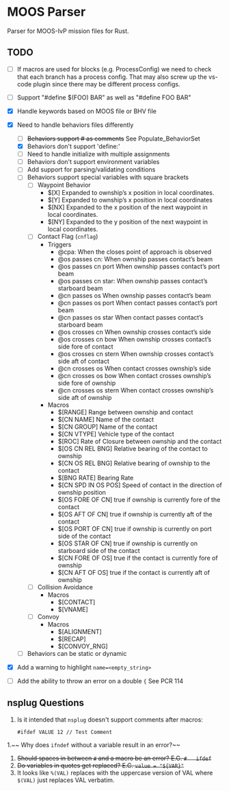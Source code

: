 # MOOS Parser

Parser for MOOS-IvP mission files for Rust.

## TODO
- [ ] If macros are used for blocks (e.g. ProcessConfig) we need to check
      that each branch has a process config. That may also screw up the
      vs-code plugin since there may be different process configs.
- [ ] Support "#define $(FOO) BAR" as well as "#define FOO BAR"
- [X] Handle keywords based on MOOS file or BHV file
- [X] Need to handle behaviors files differently
  - [ ] ~~Behaviors support # as comments~~ See Populate_BehaviorSet
  - [X] Behaviors don't support 'define:'
  - [ ] Need to handle initialize with multiple assignments
  - [ ] Behaviors don't support environment variables
  - [ ] Add support for parsing/validating conditions
  - [ ] Behaviors support special variables with square brackets
    - [ ] Waypoint Behavior
      - $[X] Expanded to ownship’s x position in local coordinates.
      - $[Y] Expanded to ownship’s x position in local coordinates
      - $[NX] Expanded to the x position of the next waypoint in local coordinates.
      - $[NY] Expanded to the y position of the next waypoint in local coordinates.
    - [ ] Contact Flag (`cnflag`)
      - Triggers
        - @cpa: When the closes point of approach is observed
        - @os passes cn: When ownship passes contact’s beam
        - @os passes cn port When ownship passes contact’s port beam
        - @os passes cn star: When ownship passes contact’s starboard beam
        - @cn passes os When ownship passes contact’s beam
        - @cn passes os port When contact passes contact’s port beam
        - @cn passes os star When contact passes contact’s starboard beam
        - @os crosses cn When ownship crosses contact’s side
        - @os crosses cn bow When ownship crosses contact’s side fore of contact
        - @os crosses cn stern When ownship crosses contact’s side aft of contact
        - @cn crosses os When contact crosses ownship’s side
        - @cn crosses os bow When contact crosses ownship’s side fore of ownship
        - @cn crosses os stern When contact crosses ownship’s side aft of ownship
      - Macros
        - $[RANGE] Range between ownship and contact
        - $[CN NAME] Name of the contact
        - $[CN GROUP] Name of the contact
        - $[CN VTYPE] Vehicle type of the contact
        - $[ROC] Rate of Closure between ownship and the contact
        - $[OS CN REL BNG] Relative bearing of the contact to ownship
        - $[CN OS REL BNG] Relative bearing of ownship to the contact
        - $[BNG RATE] Bearing Rate
        - $[CN SPD IN OS POS] Speed of contact in the direction of ownship position
        - $[OS FORE OF CN] true if ownship is currently fore of the contact
        - $[OS AFT OF CN] true if ownship is currently aft of the contact
        - $[OS PORT OF CN] true if ownship is currently on port side of the contact
        - $[OS STAR OF CN] true if ownship is currently on starboard side of the contact
        - $[CN FORE OF OS] true if the contact is currently fore of ownship
        - $[CN AFT OF OS] true if the contact is currently aft of ownship
    - [ ] Collision Avoidance
      - Macros
        - $[CONTACT]
        - $[VNAME]
    - [ ] Convoy
      - Macros
        - $[ALIGNMENT]
        - $[RECAP]
        - $[CONVOY_RNG]
  - [ ] Behaviors can be static or dynamic 
- [X] Add a warning to highlight `name=<empty_string>`
- [ ] Add the ability to throw an error on a double `{` See PCR 114


## nsplug Questions

1. Is it intended that `nsplug` doesn't support comments after macros:
      ```text
      #ifdef VALUE 12 // Test Comment
      ```
1.~~ Why does `ifndef` without a variable result in an error?~~
1. ~~Should spaces in between `#` and a macro be an error? E.G. `#   ifdef`~~
1. ~~Do variables in quotes get replaced? E.G. `value = "${VAR}"`~~
1. It looks like `%(VAL)` replaces with the uppercase version of VAL where `$(VAL)`
   just replaces VAL verbatim.
